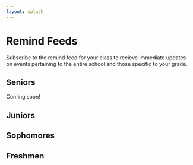 ```yaml
---
layout: splash
---
```



# Remind Feeds
Subscribe to the remind feed for your class to recieve immediate updates on events pertaining to the entire school and those specific to your grade.
## Seniors
Coming soon!
## Juniors
<script src="https://widgets.remind.com/iframe.js?token=5f5b59607e720137bec20242ac110005&height=500&join=true"></script>
## Sophomores
<script src="https://widgets.remind.com/iframe.js?token=e6f81040b08e0136392b0242ac110002&height=500&join=true"></script> 
## Freshmen
<script src="https://widgets.remind.com/iframe.js?token=d28573c0d63101371f920242ac110004&height=500&join=true"></script>
